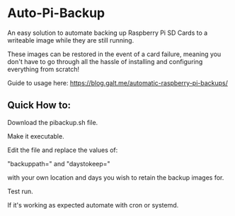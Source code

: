 # Auto-Pi-Backup
An easy solution to automate backing up Raspberry Pi SD Cards to a writeable image while they are still running.

These images can be restored in the event of a card failure, meaning you don't have to go through all the hassle of installing and configuring everything from scratch!

Guide to usage here: https://blog.galt.me/automatic-raspberry-pi-backups/

## Quick How to:

Download the pibackup.sh file.

Make it executable.

Edit the file and replace the values of:

"backuppath="  and  "daystokeep="

with your own location and days you wish to retain the backup images for. 

Test run.

If it's working as expected automate with cron or systemd.

